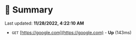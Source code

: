 # 📖 Summary
Last updated: **11/28/2022, 4:22:10 AM**

- `GET` [https://google.com](https://google.com) - **Up** (143ms)
